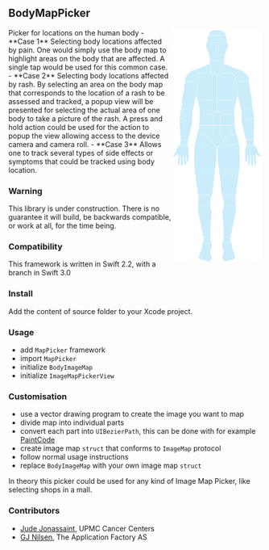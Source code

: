 ## BodyMapPicker
<img style="float: right;width: 180px;" src="https://raw.githubusercontent.com/TheApplicationFactory/BodyMapPicker/master/bodyFront.png">
Picker for locations on the human body  
- **Case 1** Selecting body locations affected by pain. One would simply use the body map to highlight areas on the body that are affected. A single tap would be used for this common case.  
- **Case 2** Selecting body locations affected by rash. By selecting an area on the body map that corresponds to the location of a rash to be assessed and tracked, a popup view will be presented for selecting the actual area of one body to take a picture of the rash. A press and hold action could be used for the action to popup the view allowing access to the device camera and camera roll.  
- **Case 3** Allows one to track several types of side effects or symptoms that could be tracked using body location.

### Warning
This library is under construction. There is no guarantee it will build, be backwards compatible, or work at all, for the time being.

### Compatibility
This framework is written in Swift 2.2, with a branch in Swift 3.0

### Install
Add the content of source folder to your Xcode project.

### Usage
- add `MapPicker` framework
- import `MapPicker`
- initialize `BodyImageMap`
- initialize `ImageMapPickerView`

### Customisation
- use a vector drawing program to create the image you want to map
- divide map into individual parts
- convert each part into `UIBezierPath`, this can be done with for example [PaintCode](https://paintcodeapp.com)
- create image map `struct` that conforms to `ImageMap` protocol
- follow normal usage instructions
- replace `BodyImageMap` with your own image map `struct`

In theory this picker could be used for any kind of Image Map Picker, like selecting shops in a mall. 

### Contributors
- [Jude Jonassaint](https://github.com/scdi), UPMC Cancer Centers
- [GJ Nilsen](https://github.com/GJNilsen), The Application Factory AS
